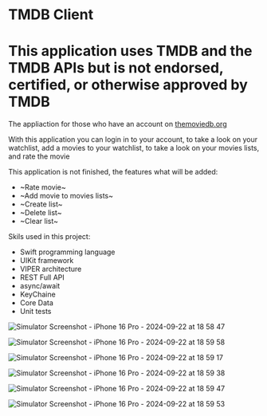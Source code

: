 # TMDB Client

# This application uses TMDB and the TMDB APIs but is not endorsed, certified, or otherwise approved by TMDB

The appliaction for those who have an account on [themoviedb.org](https://www.themoviedb.org)

With this application you can login in to your account, to take a look on your watchlist, add a movies to your watchlist, to take a look on your movies lists, and rate the movie

This application is not finished, the features what will be added: 
  - ~Rate movie~
  - ~Add movie to movies lists~
  - ~Create list~
  - ~Delete list~
  - ~Clear list~

Skils used in this project:
 - Swift programming language
 - UIKit framework
 - VIPER architecture
 - REST Full API
 - async/await
 - KeyChaine
 - Core Data
 - Unit tests

![Simulator Screenshot - iPhone 16 Pro - 2024-09-22 at 18 58 47](https://github.com/user-attachments/assets/a80995a6-9dff-40eb-a022-7897ac71604b)


![Simulator Screenshot - iPhone 16 Pro - 2024-09-22 at 18 59 58](https://github.com/user-attachments/assets/85a6e94a-8297-42d7-b82b-8cff78d9ed38)


![Simulator Screenshot - iPhone 16 Pro - 2024-09-22 at 18 59 17](https://github.com/user-attachments/assets/d22a78f3-582c-408d-8de6-999affe19898)


![Simulator Screenshot - iPhone 16 Pro - 2024-09-22 at 18 59 38](https://github.com/user-attachments/assets/1c234d7a-1bee-4639-9c37-5413fd1404eb)


![Simulator Screenshot - iPhone 16 Pro - 2024-09-22 at 18 59 47](https://github.com/user-attachments/assets/b23ae0d6-35ea-431b-9a58-1e3d7844a724)


![Simulator Screenshot - iPhone 16 Pro - 2024-09-22 at 18 59 53](https://github.com/user-attachments/assets/d5895cfa-e5d2-492d-bc77-4bbf6fb6c6bb)

